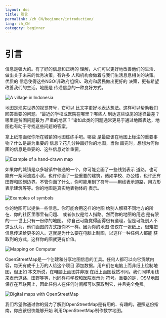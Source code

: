 ```yaml
---
layout: doc
title: 引言
permalink: /zh_CN/beginner/introduction/
lang: zh_CN
category: beginner
---
```


引言
============


信息是强大的。有了好的信息和正确的 理解，人们可以更好地改善他们的生活、做出关于未来的优秀决策。有许多 人和机构会做着与我们生活息息相关的决策。优质的 信息使得这些NGO(非政府组织)、政府和居民做出更好的 决策，更有希望改善我们的生活。地图是 传递信息的一种良好方式。 

![A village in Indonesia][]

地图是现实世界的视觉符号，它可以 比文字更好地表达想法。这样可以帮助我们 回答重要的问题。“最近的学校或医院在哪里？哪些人 到达这些设施的途径最差？哪里是贫困问题最为 严重的地区？”诸如此类的问题通常更易于通过地图表达，地图也有助于寻找这些问题的答案。 

拿上纸笔画张你所在城镇的地图练练手吧。哪些 是最应该在地图上标注的重要事物？什么是最为重要的 信息？花几分钟画好你的地图，当你 画完时，想想为何你画的信息是重要的、这些信息对谁重要。

![Example of a hand-drawn map][]

如果你的城镇是众多城镇中普通的一个，你可能会画了一些线划表示 道路，也可能有一条河流或小溪。也许你画了一些重要的建筑，诸如学校、办公楼，也许还有田野和区划边界。不管你画了什么，你可能用到了符号——用线表示道路，用方形 表示建筑等等。你的地图是真实地表物体的 表示。

![Examples of symbols][]

你的地图可以提供一些信息。你可能会用这样的地图 给别人解释不同地方的所在、你的社区里哪里有问题、 或者仅仅是给人指路。然而你的地图的用途 是有限的——世上只有一份你的地图。 你自己可能觉得画得很有道理，但是可能别人不这么认为，他们画图的方式跟你不一样。因为你的地图 仅仅在一张纸上，很难把信息传递给更多的人。这就是为什么要在电脑上制图，以这样一种任何人都能 获取到的方式，这样你的图就更有价值。 

![Mapping on Computer][]

OpenStreetMap是一个创建和分享地图信息的工具。任何人都可以向它贡献内容，每天有成千上万的人给这个项目 添加数据。用户们在电脑上而非纸上绘制地图，但正如 本文所说，在电脑上画图并非跟 在纸上画图截然不同。我们同样用线来表示道路、田野等等，也同样将学校和医院表示为 符号。重要的是，OSM地图保存在互联网上，因此任何人在任何时间都可以获取到它，并且完全免费。

![Digital maps with OpenStreetMap][]

我们希望你通过你的努力了解到OpenStreetMap是有用的、有趣的。遵照这份指南，你应该很快能够开始 利用OpenStreetMap制作数字地图。


[A village in Indonesia]: /images/beginner/village-in-indonesia.png
[Example of a hand-drawn map]: /images/beginner/hand-drawn-map.png
[Examples of symbols]: /images/beginner/examples-of-symbols.png
[Mapping on Computer]: /images/beginner/mapping-on-computer.png
[Digital maps with OpenStreetMap]: /images/beginner/digital-maps-with-osm.png
